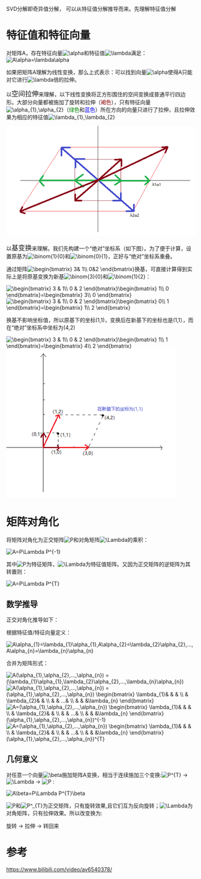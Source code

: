 SVD分解即奇异值分解， 可以从特征值分解推导而来。先理解特征值分解

# 特征值和特征向量
对矩阵A，存在特征向量<img src="https://latex.codecogs.com/gif.latex?\alpha" title="\alpha" />和特征值<img src="https://latex.codecogs.com/gif.latex?\lambda" title="\lambda" />满足：<img src="https://latex.codecogs.com/gif.latex?A\alpha=\lambda\alpha" title="A\alpha=\lambda\alpha" />

如果把矩阵A理解为线性变换，那么上式表示：可以找到向量<img src="https://latex.codecogs.com/gif.latex?\alpha" title="\alpha" />使得A只能对它进行<img src="https://latex.codecogs.com/gif.latex?\lambda" title="\lambda" />倍的拉伸。

以<font size=4>空间拉伸</font>来理解，以下线性变换将正方形围住的空间变换成普通平行四边形。大部分向量都被施加了旋转和拉伸（<font color=#8B0000>褐色</font>），只有特征向量<img src="https://latex.codecogs.com/gif.latex?\alpha_{1},\alpha_{2}" title="\alpha_{1},\alpha_{2}" />（<font color=#008000>绿色</font>和<font color=#0000FF>蓝色</font>）所在方向的向量只进行了拉伸，且拉伸效果为相应的特征值<img src="https://latex.codecogs.com/gif.latex?\lambda_{1},\lambda_{2}" title="\lambda_{1},\lambda_{2}" />

<img src="https://github.com/DorianZi/algorithm_explained/raw/master/res/pic1.png">

以<font size=4>基变换</font>来理解。我们先构建一个“绝对”坐标系（如下图）。为了便于计算，设置原基为<img src="https://latex.codecogs.com/gif.latex?\binom{1}{0}" title="\binom{1}{0}" />和<img src="https://latex.codecogs.com/gif.latex?\binom{0}{1}" title="\binom{0}{1}" />，正好与“绝对”坐标系重叠。

通过矩阵<img src="https://latex.codecogs.com/gif.latex?\begin{bmatrix}&space;3&&space;1\\&space;0&2&space;\end{bmatrix}" title="\begin{bmatrix} 3& 1\\ 0&2 \end{bmatrix}" />换基，可直接计算得到实际上是将原基变换为新基<img src="https://latex.codecogs.com/gif.latex?\binom{3}{0}" title="\binom{3}{0}" />和<img src="https://latex.codecogs.com/gif.latex?\binom{1}{2}" title="\binom{1}{2}" />：

<img src="https://latex.codecogs.com/gif.latex?\begin{bmatrix}&space;3&space;&&space;1\\&space;0&space;&&space;2&space;\end{bmatrix}\begin{bmatrix}&space;1\\&space;0&space;\end{bmatrix}=\begin{bmatrix}&space;3\\&space;0&space;\end{bmatrix}" title="\begin{bmatrix} 3 & 1\\ 0 & 2 \end{bmatrix}\begin{bmatrix} 1\\ 0 \end{bmatrix}=\begin{bmatrix} 3\\ 0 \end{bmatrix}" />

<img src="https://latex.codecogs.com/gif.latex?\begin{bmatrix}&space;3&space;&&space;1\\&space;0&space;&&space;2&space;\end{bmatrix}\begin{bmatrix}&space;0\\&space;1&space;\end{bmatrix}=\begin{bmatrix}&space;1\\&space;2&space;\end{bmatrix}" title="\begin{bmatrix} 3 & 1\\ 0 & 2 \end{bmatrix}\begin{bmatrix} 0\\ 1 \end{bmatrix}=\begin{bmatrix} 1\\ 2 \end{bmatrix}" />

换基不影响坐标值，所以原基下的坐标(1,1)，变换后在新基下的坐标也是(1,1），而在“绝对”坐标系中坐标为(4,2)

<img src="https://latex.codecogs.com/gif.latex?\begin{bmatrix}&space;3&space;&&space;1\\&space;0&space;&&space;2&space;\end{bmatrix}\begin{bmatrix}&space;1\\&space;1&space;\end{bmatrix}=\begin{bmatrix}&space;4\\&space;2&space;\end{bmatrix}" title="\begin{bmatrix} 3 & 1\\ 0 & 2 \end{bmatrix}\begin{bmatrix} 1\\ 1 \end{bmatrix}=\begin{bmatrix} 4\\ 2 \end{bmatrix}" />

<img src="https://github.com/DorianZi/algorithm_explained/raw/master/res/pic_3.png">

# 矩阵对角化
将矩阵对角化为正交矩阵<img src="https://latex.codecogs.com/gif.latex?P" title="P" />和对角矩阵<img src="https://latex.codecogs.com/gif.latex?\Lambda" title="\Lambda" />的乘积：

<img src="https://latex.codecogs.com/gif.latex?A=P\Lambda&space;P^{-1}" title="A=P\Lambda P^{-1}" />

其中<img src="https://latex.codecogs.com/gif.latex?P" title="P" />为特征矩阵，<img src="https://latex.codecogs.com/gif.latex?\Lambda" title="\Lambda" />为特征值矩阵。又因为正交矩阵的逆矩阵为其转置则：

<img src="https://latex.codecogs.com/gif.latex?A=P\Lambda&space;P^{T}" title="A=P\Lambda P^{T}" />

## 数学推导
正交对角化推导如下：

根据特征值/特征向量定义：

<img src="https://latex.codecogs.com/gif.latex?A\alpha_{1}=\lambda_{1}\alpha_{1},A\alpha_{2}=\lambda_{2}\alpha_{2},...,A\alpha_{n}=\lambda_{n}\alpha_{n}" title="A\alpha_{1}=\lambda_{1}\alpha_{1},A\alpha_{2}=\lambda_{2}\alpha_{2},...,A\alpha_{n}=\lambda_{n}\alpha_{n}" />

合并为矩阵形式：

<img src="https://latex.codecogs.com/gif.latex?A(\alpha_{1},\alpha_{2},...,\alpha_{n})&space;=&space;(\lambda_{1}\alpha_{1},\lambda_{2}\alpha_{2},...,\lambda_{n}\alpha_{n})" title="A(\alpha_{1},\alpha_{2},...,\alpha_{n}) = (\lambda_{1}\alpha_{1},\lambda_{2}\alpha_{2},...,\lambda_{n}\alpha_{n})" />

<img src="https://latex.codecogs.com/gif.latex?A(\alpha_{1},\alpha_{2},...,\alpha_{n})&space;=&space;(\alpha_{1},\alpha_{2},...,\alpha_{n})&space;\begin{bmatrix}&space;\lambda_{1}&&space;&&space;&&space;\\&space;&&space;\lambda_{2}&&space;&&space;\\&space;&&space;&&space;...&&space;\\&space;&&space;&&space;&\lambda_{n}&space;\end{bmatrix}" title="A(\alpha_{1},\alpha_{2},...,\alpha_{n}) = (\alpha_{1},\alpha_{2},...,\alpha_{n}) \begin{bmatrix} \lambda_{1}& & & \\ & \lambda_{2}& & \\ & & ...& \\ & & &\lambda_{n} \end{bmatrix}" />

<img src="https://latex.codecogs.com/gif.latex?A=(\alpha_{1},\alpha_{2},...,\alpha_{n})&space;\begin{bmatrix}&space;\lambda_{1}&&space;&&space;&&space;\\&space;&&space;\lambda_{2}&&space;&&space;\\&space;&&space;&&space;...&&space;\\&space;&&space;&&space;&\lambda_{n}&space;\end{bmatrix}&space;(\alpha_{1},\alpha_{2},...,\alpha_{n})^{-1}" title="A=(\alpha_{1},\alpha_{2},...,\alpha_{n}) \begin{bmatrix} \lambda_{1}& & & \\ & \lambda_{2}& & \\ & & ...& \\ & & &\lambda_{n} \end{bmatrix} (\alpha_{1},\alpha_{2},...,\alpha_{n})^{-1}" />

<img src="https://latex.codecogs.com/gif.latex?A=(\alpha_{1},\alpha_{2},...,\alpha_{n})&space;\begin{bmatrix}&space;\lambda_{1}&&space;&&space;&&space;\\&space;&&space;\lambda_{2}&&space;&&space;\\&space;&&space;&&space;...&&space;\\&space;&&space;&&space;&\lambda_{n}&space;\end{bmatrix}&space;(\alpha_{1},\alpha_{2},...,\alpha_{n})^{T}" title="A=(\alpha_{1},\alpha_{2},...,\alpha_{n}) \begin{bmatrix} \lambda_{1}& & & \\ & \lambda_{2}& & \\ & & ...& \\ & & &\lambda_{n} \end{bmatrix} (\alpha_{1},\alpha_{2},...,\alpha_{n})^{T}" />

## 几何意义
对任意一个向量<img src="https://latex.codecogs.com/gif.latex?\beta" title="\beta" />施加矩阵A变换，相当于连续施加三个变换:<img src="https://latex.codecogs.com/gif.latex?P^{T}" title="P^{T}" /> -> <img src="https://latex.codecogs.com/gif.latex?\Lambda" title="\Lambda" /> -> <img src="https://latex.codecogs.com/gif.latex?P" title="P" /> :

<img src="https://latex.codecogs.com/gif.latex?A\beta=P\Lambda&space;P^{T}\beta" title="A\beta=P\Lambda P^{T}\beta" />

<img src="https://latex.codecogs.com/gif.latex?P" title="P" />和<img src="https://latex.codecogs.com/gif.latex?P^_{T}" title="P^_{T}" />为正交矩阵，只有旋转效果,且它们互为反向旋转；<img src="https://latex.codecogs.com/gif.latex?\Lambda" title="\Lambda" />为对角矩阵，只有拉伸效果。所以改变换为:

旋转 -> 拉伸 -> 转回来 



# 参考
https://www.bilibili.com/video/av6540378/
